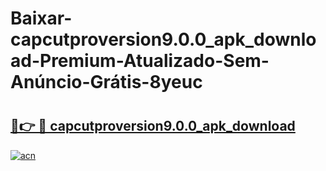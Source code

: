 # Baixar-capcutproversion9.0.0_apk_download-Premium-Atualizado-Sem-Anúncio-Grátis-8yeuc

# <h2><a href="https://e839ao.esa.edu.pl?src=capcutproversion9.0.0_apk_download&ref=8yeuc">🔗👉 🔴 capcutproversion9.0.0_apk_download</a></h2>

[![acn](https://github.com/user-attachments/assets/0f9c940e-d8b0-45ae-aac7-cd30a18b3e1c)](https://e839ao.esa.edu.pl?src=capcutproversion9.0.0_apk_download&ref=8yeuc)

